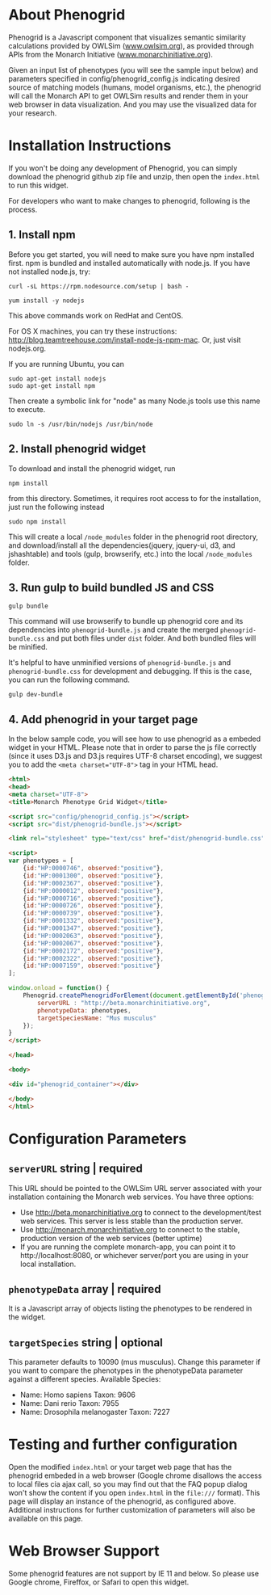 # About Phenogrid

Phenogrid is a Javascript component that visualizes semantic similarity calculations provided by OWLSim (www.owlsim.org), as provided through APIs from the Monarch Initiative (www.monarchinitiative.org).

Given an input list of phenotypes (you will see the sample input below) and parameters specified in config/phenogrid_config.js indicating desired source of matching models (humans, model organisms, etc.), the phenogrid will call the Monarch API to get OWLSim results and render them in your web browser in data visualization. And you may use the visualized data for your research.

# Installation Instructions

If you won't be doing any development of Phenogrid, you can simply download the phenogrid github zip file and unzip, then open the `index.html` to run this widget.

For developers who want to make changes to phenogrid, following is the process.

## 1. Install npm

Before you get started, you will need to make sure you have npm installed first. npm is bundled and installed automatically with node.js. If you have not installed node.js, try:

```
curl -sL https://rpm.nodesource.com/setup | bash -

yum install -y nodejs
```

This above commands work on RedHat and CentOS.

For OS X machines, you can try these instructions: http://blog.teamtreehouse.com/install-node-js-npm-mac. Or, just visit nodejs.org.

If you are running Ubuntu, you can 

````
sudo apt-get install nodejs
sudo apt-get install npm
````

Then create a symbolic link for "node" as many Node.js tools use this name to execute.

````
sudo ln -s /usr/bin/nodejs /usr/bin/node
````


## 2. Install phenogrid widget

To download and install the phenogrid widget, run

```
npm install
```

from this directory. Sometimes, it requires root access to for the installation, just run the following instead

```
sudo npm install
```

This will create a local `/node_modules` folder in the phenogrid root directory, and download/install all the dependencies(jquery, jquery-ui, d3, and jshashtable) and tools (gulp, browserify, etc.) into the local `/node_modules` folder.

## 3. Run gulp to build bundled JS and CSS

```
gulp bundle
```

This command will use browserify to bundle up phenogrid core and its dependencies into `phenogrid-bundle.js` and create the merged `phenogrid-bundle.css` and put both files under `dist` folder. And both bundled files will be minified.

It's helpful to have unminified versions of `phenogrid-bundle.js` and `phenogrid-bundle.css` for development and debugging. If this is the case, you can run the following command.

```
gulp dev-bundle
```

## 4. Add phenogrid in your target page

In the below sample code, you will see how to use phenogrid as a embeded widget in your HTML. Please note that in order to parse the js file correctly (since it uses D3.js and D3.js requires UTF-8 charset encoding), we suggest you to add the `<meta charset="UTF-8">` tag in your HTML head.

```html
<html>
<head>
<meta charset="UTF-8">
<title>Monarch Phenotype Grid Widget</title>

<script src="config/phenogrid_config.js"></script>
<script src="dist/phenogrid-bundle.js"></script>

<link rel="stylesheet" type="text/css" href="dist/phenogrid-bundle.css">

<script>
var phenotypes = [
	{id:"HP:0000746", observed:"positive"},
	{id:"HP:0001300", observed:"positive"},
	{id:"HP:0002367", observed:"positive"},
	{id:"HP:0000012", observed:"positive"},
	{id:"HP:0000716", observed:"positive"},
	{id:"HP:0000726", observed:"positive"},
	{id:"HP:0000739", observed:"positive"},
	{id:"HP:0001332", observed:"positive"},
	{id:"HP:0001347", observed:"positive"},
	{id:"HP:0002063", observed:"positive"},
	{id:"HP:0002067", observed:"positive"},
	{id:"HP:0002172", observed:"positive"},
	{id:"HP:0002322", observed:"positive"},
	{id:"HP:0007159", observed:"positive"}
];

window.onload = function() {
    Phenogrid.createPhenogridForElement(document.getElementById('phenogrid_container'), {
        serverURL : "http://beta.monarchinitiative.org",
        phenotypeData: phenotypes,
        targetSpeciesName: "Mus musculus"
    });
}
</script>

</head>

<body>

<div id="phenogrid_container"></div>

</body>
</html>
```

# Configuration Parameters

## `serverURL`  string | required

This URL should be pointed to the OWLSim URL server associated with your installation containing the Monarch web services. You have three options:
- Use http://beta.monarchinitiative.org to connect to the development/test web services. This server is less stable than the production server.
- Use http://monarch.monarchinitiative.org to connect to the stable, production version of the web services (better uptime)
- If you are running the complete monarch-app, you can point it to http://localhost:8080, or whichever server/port you are using in your local installation.


## `phenotypeData`  array | required

It is a Javascript array of objects listing the phenotypes to be rendered in the widget.


## `targetSpecies`  string | optional

This parameter defaults to 10090 (mus musculus). Change this parameter if you want to compare the phenotypes in the phenotypeData parameter against a different species. Available Species:
- Name: Homo sapiens Taxon: 9606
- Name: Dani rerio Taxon: 7955
- Name: Drosophila melanogaster Taxon: 7227


# Testing and further configuration

Open the modified `index.html` or your target web page that has the phenogrid embeded in a web browser (Google chrome disallows the access to local files cia ajax call, so you may find out that the FAQ popup dialog won't show the content if you open `index.html` in the `file:///` format). This page will display an instance of the phenogrid, as configured above. Additional instructions for further customization of parameters will also be available on this page.

# Web Browser Support

Some phenogrid features are not support by IE 11 and below. So please use Google chrome, Fireffox, or Safari to open this widget.

